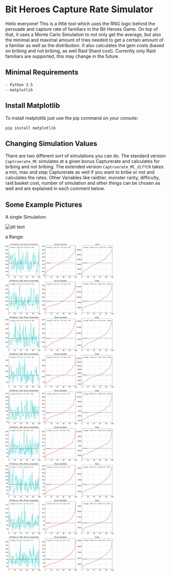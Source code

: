 # Bit Heroes Capture Rate Simulator

Hello everyone! This is a little tool which uses the RNG logic behind the persuade and capture rate of familiars in the Bit Heroes Game. 
On top of that, it uses a Monte Carlo Simulation to not only get the average, but also the minimal and maximal amount of tries needed to get a certain amount of a familiar as well as the distribution. 
It also calculates the gem costs (based on bribing and not bribing, as well Raid Shard cost). Currently only Raid familiars are supported, this may change in the future.

## Minimal Requirements

```
- Python 3.5
- matplotlib
```

## Install Matplotlib

To install matplotlib just use the pip command on your console:
```
pip install matplotlib
```

## Changing Simulation Values

There are two different sort of simulations you can do. 
The standard version `Captruerate_MC` simulates at a given bonus Capturerate and calculates for bribing and not bribing. 
The extended version `Captruerate_MC_diffCR` takes a min, max and step Capturerate as well if you want to bribe or not and calculates the rates. 
Other Variables like raidtier, monster rarity, difficulty, raid basket cost, number of simulation and other things can be chosen as well and are explained in each comment below.


## Some Example Pictures

A single Simulation:


![alt text](https://github.com/AndreWohnsland/BH_Capturerate/blob/master/specific_t100000_CR340_R3Hc_Epic.png "Single Simulation for bribe and not bribe")

a Range:


![alt text](https://github.com/AndreWohnsland/BH_Capturerate/blob/master/range_t100_R3Hc_Epic.png "Simulation of different Capturerates")

